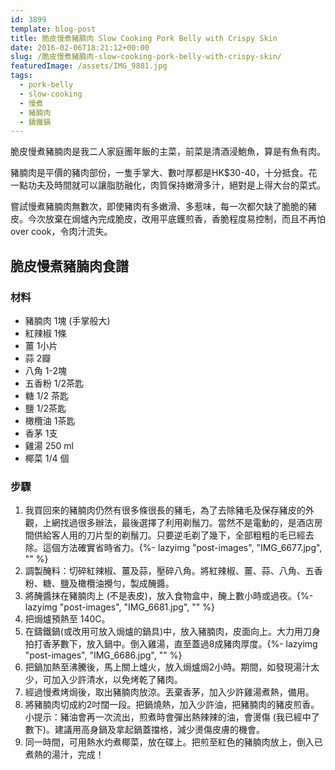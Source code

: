```yaml
---
id: 3899
template: blog-post
title: 脆皮慢煮豬腩肉 Slow Cooking Pork Belly with Crispy Skin
date: 2016-02-06T18:21:12+00:00
slug: /脆皮慢煮豬腩肉-slow-cooking-pork-belly-with-crispy-skin/
featuredImage: /assets/IMG_9881.jpg
tags:
  - pork-belly
  - slow-cooking
  - 慢煮
  - 豬腩肉
  - 鑄鐵鍋
---
```

脆皮慢煮豬腩肉是我二人家庭團年飯的主菜，前菜是清酒浸鮑魚，算是有魚有肉。

豬腩肉是平價的豬肉部份，一隻手掌大、數吋厚都是HK$30-40，十分抵食。花一點功夫及時間就可以讓脂肪融化，肉質保持嫩滑多汁，絕對是上得大台的菜式。

<!--more-->

嘗試慢煮豬腩肉無數次，即使豬肉有多嫩滑、多惹味，每一次都欠缺了脆脆的豬皮。今次放棄在焗爐內完成脆皮，改用平底鑊煎香，香脆程度易控制，而且不再怕 over cook，令肉汁流失。

## 脆皮慢煮豬腩肉食譜

### 材料

* 豬腩肉 1塊 (手掌般大)
* 紅辣椒 1條
* 薑 1小片
* 蒜 2瓣
* 八角 1-2塊
* 五香粉 1/2茶匙
* 糖 1/2 茶匙
* 鹽 1/2茶匙
* 橄欖油 1茶匙
* 香茅 1支
* 雞湯 250 ml
* 椰菜 1/4 個

### 步驟

1. 我買回來的豬腩肉仍然有很多條很長的豬毛，為了去除豬毛及保存豬皮的外觀，上網找過很多辦法，最後選擇了利用剃鬚刀。當然不是電動的，是酒店房間供給客人用的刀片型的剃鬚刀。只要逆毛剃了幾下，全部粗粗的毛已經去除。這個方法確實省時省力。{%- lazyimg "post-images", "IMG_6677.jpg", "" %}
2. 調製醃料：切碎紅辣椒、薑及蒜，壓碎八角。將紅辣椒、薑、蒜、八角、五香粉、糖、鹽及橄欖油攪勻，製成醃醬。
3. 將醃醬抹在豬腩肉上 (不是表皮)，放入食物盒中，醃上數小時或過夜。{%- lazyimg "post-images", "IMG_6681.jpg", "" %}
4. 把焗爐預熱至 140C。
5. 在鑄鐵鍋(或改用可放入焗爐的鍋具)中，放入豬腩肉，皮面向上。大力用刀身拍打香茅數下，放入鍋中。倒入雞湯，直至蓋過8成豬肉厚度。{%- lazyimg "post-images", "IMG_6686.jpg", "" %}
6. 把鍋加熱至沸騰後，馬上關上爐火，放入焗爐焗2小時。期間，如發現湯汁太少，可加入少許清水，以免烤乾了豬肉。
7. 經過慢煮烤焗後，取出豬腩肉放涼。丟棄香茅，加入少許雞湯煮熱，備用。
8. 將豬腩肉切成約2吋闊一段。把鍋燒熱，加入少許油，把豬腩肉的豬皮煎香。  
   小提示：豬油會再一次流出，煎煮時會彈出熱辣辣的油，會燙傷 (我已經中了數下)。建議用高身鍋及拿起鍋蓋擋格，減少燙傷皮膚的機會。
9. 同一時間，可用熱水灼煮椰菜，放在碟上。把煎至紅色的豬腩肉放上，倒入已煮熱的湯汁，完成！
